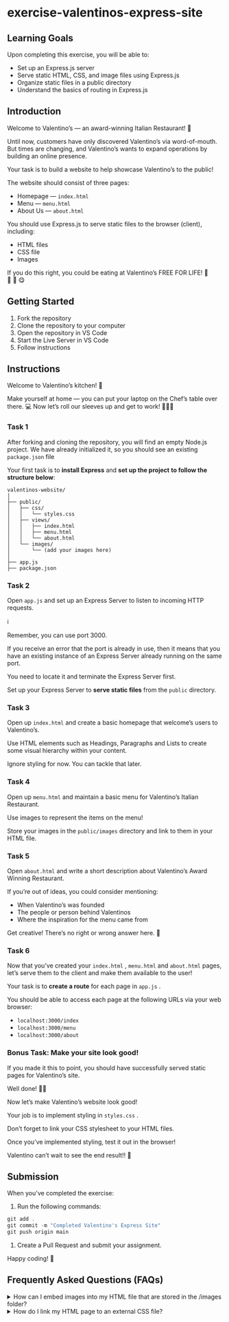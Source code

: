 # exercise-valentinos-express-site

## Learning Goals

Upon completing this exercise, you will be able to:

- Set up an Express.js server
- Serve static HTML, CSS, and image files using Express.js
- Organize static files in a public directory
- Understand the basics of routing in Express.js

## Introduction

Welcome to Valentino’s — an award-winning Italian Restaurant! 🥇

Until now, customers have only discovered Valentino’s via word-of-mouth. But times are changing, and Valentino’s wants to expand operations by building an online presence.

Your task is to build a website to help showcase Valentino’s to the public!

The website should consist of three pages:

- Homepage — `index.html`
- Menu  — `menu.html`
- About Us — `about.html`

You should use Express.js to serve static files to the browser (client), including:

- HTML files
- CSS file
- Images

If you do this right, you could be eating at Valentino’s FREE FOR LIFE! 🍝  🍕 🦞 😋


## Getting Started

1. Fork the repository
2. Clone the repository to your computer
3. Open the repository in VS Code
4. Start the Live Server in VS Code
5. Follow instructions

## **Instructions**

Welcome to Valentino’s kitchen! 🍝

Make yourself at home — you can put your laptop on the Chef’s table over there. 💻
Now let’s roll our sleeves up and get to work! 👨🏻‍🍳

### **Task 1**

After forking and cloning the repository, you will find an empty Node.js project. We have already initialized it, so you should see an existing `package.json` file

Your first task is to **install Express** and **set up the project** **to follow the structure below**:

```
valentinos-website/
│
├── public/
│   ├── css/
│   │   └── styles.css
│   ├── views/
│   │   ├── index.html
│   │   ├── menu.html
│   │   └── about.html
│   └── images/
│       └── (add your images here)
│
├── app.js
├── package.json
```



### Task 2

Open `app.js` and set up an Express Server to listen to incoming HTTP requests.

<aside>
ℹ️

Remember, you can use port 3000.

If you receive an error that the port is already in use, then it means that you have an existing instance of an Express Server already running on the same port.

You need to locate it and terminate the Express Server first.

</aside>

Set up your Express Server to **serve static files** from the `public` directory. 

### Task 3

Open up `index.html`  and create a basic homepage that welcome’s users to Valentino’s.

Use HTML elements such as Headings, Paragraphs and Lists to create some visual hierarchy within your content.

Ignore styling for now. You can tackle that later.

### Task 4

Open up `menu.html` and maintain a basic menu for Valentino’s Italian Restaurant.

Use images to represent the items on the menu!

Store your images in the `public/images` directory and link to them in your HTML file.

### Task 5

Open `about.html` and write a short description about Valentino’s Award Winning Restaurant.

If you’re out of ideas, you could consider mentioning:

- When Valentino’s was founded
- The people or person behind Valentinos
- Where the inspiration for the menu came from

Get creative! There’s no right or wrong answer here. 🙂

### Task 6

Now that you’ve created your `index.html` , `menu.html` and `about.html` pages, let’s serve them to the client and make them available to the user!

Your task is to **create a route** for each page in `app.js` .

You should be able to access each page at the following URLs via your web browser:

- `localhost:3000/index`
- `localhost:3000/menu`
- `localhost:3000/about`

### **Bonus Task: Make your site look good!**

If you made it this to point, you should have successfully served static pages for Valentino’s site.

Well done! 👏🏻

Now let’s make Valentino’s website look good!

Your job is to implement styling in `styles.css` .

Don’t forget to link your CSS stylesheet to your HTML files.

Once you’ve implemented styling, test it out in the browser!

Valentino can’t wait to see the end result!! 🙂



## **Submission**

When you've completed the exercise:

1. Run the following commands:

```jsx
git add .
git commit -m "Completed Valentino's Express Site"
git push origin main
```

1. Create a Pull Request and submit your assignment.

Happy coding! 🙂

## Frequently Asked Questions (FAQs)

<details>
  <summary>How can I embed images into my HTML file that are stored in the /images folder?</summary>
 
You can embed images into your HTML file using the `<img>` tag and setting the `src` attribute to the relative path of the image within the `/images` folder. 

For example:

`<img src="/images/your-image.jpg" alt="Description of the image">`

This will display the image stored in the `/images` folder.

When linking to files in your `public` directory, you should use paths relative to the `public` directory without including the public part in the path hence why it’s just `/images`
 
</details>

<details>
  <summary>How do I link my HTML page to an external CSS file?</summary>
 
You can link your HTML page to an external CSS file using the `<link>` tag inside the `<head>` section of your HTML file. Set the `href` attribute to the path of your CSS file and the `rel` attribute to `"stylesheet"`. 

For example:

```jsx
<head>
    <link rel="stylesheet" href="/css/styles.css">
</head>
```

Once again, the link to the CSS folder is relative to the `public` directory.
 
</details>
